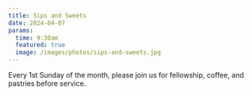 ```yaml
---
title: Sips and Sweets
date: 2024-04-07
params:
  time: 9:30am
  featured: true
  image: /images/photos/sips-and-sweets.jpg
---
```

Every 1st Sunday of the month, please join us for fellowship, coffee, and pastries before service.
